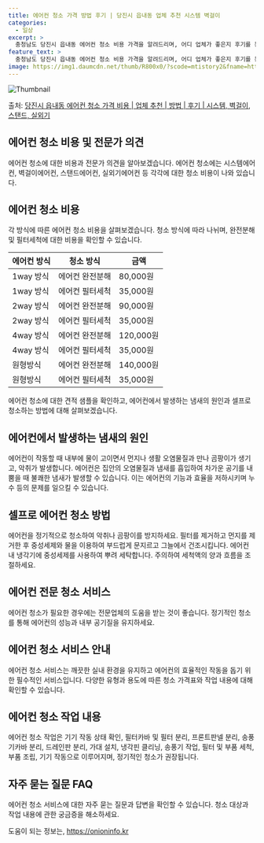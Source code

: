 ```yaml
---
title: 에어컨 청소 가격 방법 후기 | 당진시 읍내동 업체 추천 시스템 벽걸이
categories:
  - 일상
excerpt: >
  충청남도 당진시 읍내동 에어컨 청소 비용 가격을 알려드리며, 어디 업체가 좋은지 후기를 통해 알아보겠습니다. 현재 글에서는 시스템, 벽걸이, 스탠드, 실외기 각각에 대해 청소 비용이 나와 있으니 참고하시면 되겠습니다. 에어컨 분해 청소 방법 보기 👈 클릭셀프 에어컨 청소 방법 보기👈 클릭당진시 읍내동 에어컨 청소 비용시스템에어컨 방식클리닝방식금액1way 방식에어컨 완전분해80,000원1way 방식에어컨 필터세척35,000원2way 방식에어컨 완전분해90,000원2way 방식에어컨 필터세척35,000원4way 방식에어컨 완전분해120,000원4way 방식에어컨 필터세척35,000원원형방식에어컨 완전분해140,000원원형방식에어컨 필터세척35,000원에어컨 청소 견적 샘플 보기 👈 클릭에어컨 냄새의 원인에어..
feature_text: >
  충청남도 당진시 읍내동 에어컨 청소 비용 가격을 알려드리며, 어디 업체가 좋은지 후기를 통해 알아보겠습니다. 현재 글에서는 시스템, 벽걸이, 스탠드, 실외기 각각에 대해 청소 비용이 나와 있으니 참고하시면 되겠습니다. 에어컨 분해 청소 방법 보기 👈 클릭셀프 에어컨 청소 방법 보기👈 클릭당진시 읍내동 에어컨 청소 비용시스템에어컨 방식클리닝방식금액1way 방식에어컨 완전분해80,000원1way 방식에어컨 필터세척35,000원2way 방식에어컨 완전분해90,000원2way 방식에어컨 필터세척35,000원4way 방식에어컨 완전분해120,000원4way 방식에어컨 필터세척35,000원원형방식에어컨 완전분해140,000원원형방식에어컨 필터세척35,000원에어컨 청소 견적 샘플 보기 👈 클릭에어컨 냄새의 원인에어..
image: https://img1.daumcdn.net/thumb/R800x0/?scode=mtistory2&fname=https%3A%2F%2Fblog.kakaocdn.net%2Fdn%2FcMYiDL%2FbtsHylNVXBL%2FO4hcXTx7PKdwzqklgH5gl1%2Fimg.webp
---
```


![Thumbnail](https://img1.daumcdn.net/thumb/R800x0/?scode=mtistory2&fname=https%3A%2F%2Fblog.kakaocdn.net%2Fdn%2FcMYiDL%2FbtsHylNVXBL%2FO4hcXTx7PKdwzqklgH5gl1%2Fimg.webp)

<p>출처: <a href="https://onioninfo.kr/entry/%EB%8B%B9%EC%A7%84%EC%8B%9C-%EC%9D%8D%EB%82%B4%EB%8F%99-%EC%97%90%EC%96%B4%EC%BB%A8-%EC%B2%AD%EC%86%8C-%EA%B0%80%EA%B2%A9-%EB%B9%84%EC%9A%A9-%EC%97%85%EC%B2%B4-%EC%B6%94%EC%B2%9C-%EB%B0%A9%EB%B2%95-%ED%9B%84%EA%B8%B0-%EC%8B%9C%EC%8A%A4%ED%85%9C-%EB%B2%BD%EA%B1%B8%EC%9D%B4-%EC%8A%A4%ED%83%A0%EB%93%9C-%EC%8B%A4%EC%99%B8%EA%B8%B0" rel="dofollow">당진시 읍내동 에어컨 청소 가격 비용 | 업체 추천 | 방법 | 후기 | 시스템, 벽걸이, 스탠드, 실외기</a> </p>

## 에어컨 청소 비용 및 전문가 의견

에어컨 청소에 대한 비용과 전문가 의견을 알아보겠습니다. 에어컨 청소에는 시스템에어컨, 벽걸이에어컨, 스탠드에어컨, 실외기에어컨 등 각각에
대한 청소 비용이 나와 있습니다.

## 에어컨 청소 비용

각 방식에 따른 에어컨 청소 비용을 살펴보겠습니다. 청소 방식에 따라 나뉘며, 완전분해 및 필터세척에 대한 비용을 확인할 수 있습니다.

**에어컨 방식** | **청소 방식** | **금액**  
---|---|---  
1way 방식 | 에어컨 완전분해 | 80,000원  
1way 방식 | 에어컨 필터세척 | 35,000원  
2way 방식 | 에어컨 완전분해 | 90,000원  
2way 방식 | 에어컨 필터세척 | 35,000원  
4way 방식 | 에어컨 완전분해 | 120,000원  
4way 방식 | 에어컨 필터세척 | 35,000원  
원형방식 | 에어컨 완전분해 | 140,000원  
원형방식 | 에어컨 필터세척 | 35,000원  
  
에어컨 청소에 대한 견적 샘플을 확인하고, 에어컨에서 발생하는 냄새의 원인과 셀프로 청소하는 방법에 대해 살펴보겠습니다.

## 에어컨에서 발생하는 냄새의 원인

에어컨이 작동할 때 내부에 물이 고이면서 먼지나 생활 오염물질과 만나 곰팡이가 생기고, 악취가 발생합니다. 에어컨은 집안의 오염물질과 냄새를
흡입하여 차가운 공기를 내뿜을 때 불쾌한 냄새가 발생할 수 있습니다. 이는 에어컨의 기능과 효율을 저하시키며 누수 등의 문제를 일으킬 수
있습니다.

## 셀프로 에어컨 청소 방법

에어컨을 정기적으로 청소하여 악취나 곰팡이를 방지하세요. 필터를 제거하고 먼지를 제거한 후 중성세제와 물을 이용하여 부드럽게 문지르고
그늘에서 건조시킵니다. 에어컨 내 냉각기에 중성세제를 사용하여 뿌려 세탁합니다. 주의하여 세척액의 양과 흐름을 조절하세요.

## 에어컨 전문 청소 서비스

에어컨 청소가 필요한 경우에는 전문업체의 도움을 받는 것이 좋습니다. 정기적인 청소를 통해 에어컨의 성능과 내부 공기질을 유지하세요.

## 에어컨 청소 서비스 안내

에어컨 청소 서비스는 깨끗한 실내 환경을 유지하고 에어컨의 효율적인 작동을 돕기 위한 필수적인 서비스입니다. 다양한 유형과 용도에 따른 청소
가격표와 작업 내용에 대해 확인할 수 있습니다.

## 에어컨 청소 작업 내용

에어컨 청소 작업은 기기 작동 상태 확인, 필터카바 및 필터 분리, 프론트판넬 분리, 송풍기카바 분리, 드레인판 분리, 가대 설치, 냉각핀
클리닝, 송풍기 작업, 필터 및 부품 세척, 부품 조립, 기기 작동으로 이루어지며, 정기적인 청소가 권장됩니다.

## 자주 묻는 질문 FAQ

에어컨 청소 서비스에 대한 자주 묻는 질문과 답변을 확인할 수 있습니다. 청소 대상과 작업 내용에 관한 궁금증을 해소하세요.

 

도움이 되는 정보는, <a href="https://onioninfo.kr" rel="dofollow">https://onioninfo.kr</a>


